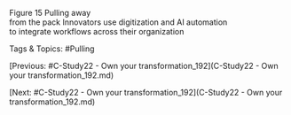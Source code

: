 Figure 15 
Pulling away  
from the pack
Innovators use digitization and AI automation  
to integrate workflows across their organization 

   Tags & Topics:
   #Pulling

[Previous: #C-Study22 - Own your transformation_192](C-Study22 - Own your transformation_192.md)

[Next: #C-Study22 - Own your transformation_192](C-Study22 - Own your transformation_192.md)